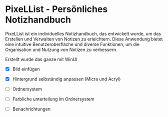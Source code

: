 # PixeLList - Persönliches Notizhandbuch

PixeLList ist ein individuelles Notizhandbuch, das entwickelt wurde, um das Erstellen und Verwalten von Notizen zu erleichtern.
Diese Anwendung bietet eine intuitive Benutzeroberfläche und diverse Funktionen, um die Organisation und Nutzung von Notizen zu verbessern.

Erstellt wurde das ganze mit WinUI 

  - [x] Bild einfügen
  - [x] Hintergrund selbständig anpassen (Micra und Acryl)
  - [ ] Ordnersystem
  - [ ] Farbliche unterteilung im Ordnersystem
  - [ ] Benachrichtungen
    
